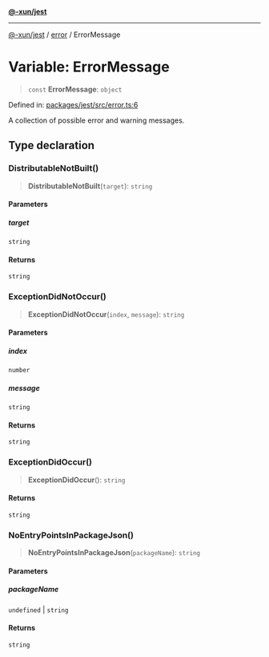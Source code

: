[**@-xun/jest**](../../README.md)

***

[@-xun/jest](../../README.md) / [error](../README.md) / ErrorMessage

# Variable: ErrorMessage

> `const` **ErrorMessage**: `object`

Defined in: [packages/jest/src/error.ts:6](https://github.com/Xunnamius/test-utils/blob/93209bf30ac49b608ecb825a1df1f2681544f2e3/packages/jest/src/error.ts#L6)

A collection of possible error and warning messages.

## Type declaration

### DistributableNotBuilt()

> **DistributableNotBuilt**(`target`): `string`

#### Parameters

##### target

`string`

#### Returns

`string`

### ExceptionDidNotOccur()

> **ExceptionDidNotOccur**(`index`, `message`): `string`

#### Parameters

##### index

`number`

##### message

`string`

#### Returns

`string`

### ExceptionDidOccur()

> **ExceptionDidOccur**(): `string`

#### Returns

`string`

### NoEntryPointsInPackageJson()

> **NoEntryPointsInPackageJson**(`packageName`): `string`

#### Parameters

##### packageName

`undefined` | `string`

#### Returns

`string`
